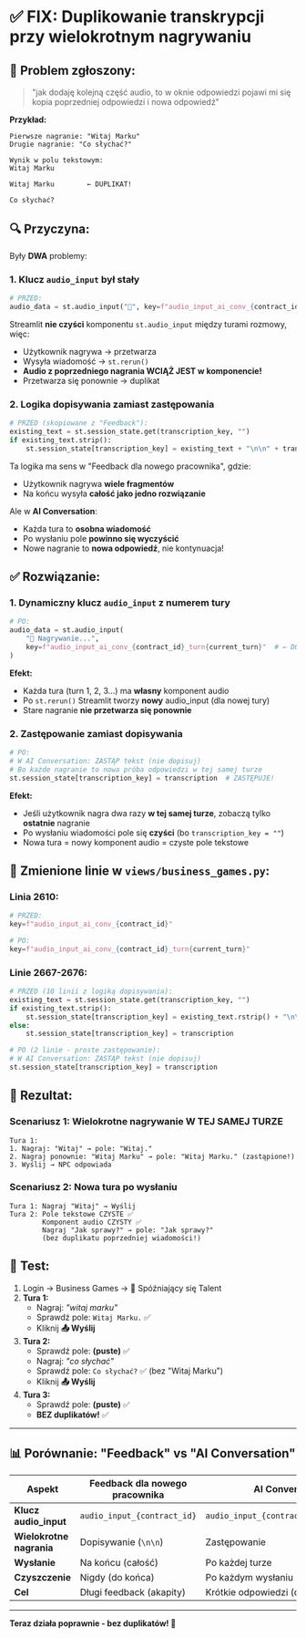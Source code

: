 # ✅ FIX: Duplikowanie transkrypcji przy wielokrotnym nagrywaniu

## 🐛 **Problem zgłoszony:**
> "jak dodaję kolejną część audio, to w oknie odpowiedzi pojawi mi się kopia poprzedniej odpowiedzi i nowa odpowiedź"

**Przykład:**
```
Pierwsze nagranie: "Witaj Marku"
Drugie nagranie: "Co słychać?"

Wynik w polu tekstowym:
Witaj Marku

Witaj Marku        ← DUPLIKAT!

Co słychać?
```

## 🔍 **Przyczyna:**

Były **DWA** problemy:

### **1. Klucz `audio_input` był stały**
```python
# PRZED:
audio_data = st.audio_input("🎤", key=f"audio_input_ai_conv_{contract_id}")
```

Streamlit **nie czyści** komponentu `st.audio_input` między turami rozmowy, więc:
- Użytkownik nagrywa → przetwarza
- Wysyła wiadomość → `st.rerun()`
- **Audio z poprzedniego nagrania WCIĄŻ JEST w komponencie!**
- Przetwarza się ponownie → duplikat

### **2. Logika dopisywania zamiast zastępowania**
```python
# PRZED (skopiowane z "Feedback"):
existing_text = st.session_state.get(transcription_key, "")
if existing_text.strip():
    st.session_state[transcription_key] = existing_text + "\n\n" + transcription  # DOPISUJE!
```

Ta logika ma sens w "Feedback dla nowego pracownika", gdzie:
- Użytkownik nagrywa **wiele fragmentów**
- Na końcu wysyła **całość jako jedno rozwiązanie**

Ale w **AI Conversation**:
- Każda tura to **osobna wiadomość**
- Po wysłaniu pole **powinno się wyczyścić**
- Nowe nagranie to **nowa odpowiedź**, nie kontynuacja!

## ✅ **Rozwiązanie:**

### **1. Dynamiczny klucz `audio_input` z numerem tury**
```python
# PO:
audio_data = st.audio_input(
    "🎤 Nagrywanie...",
    key=f"audio_input_ai_conv_{contract_id}_turn{current_turn}"  # ← DODANY current_turn!
)
```

**Efekt:**
- Każda tura (turn 1, 2, 3...) ma **własny** komponent audio
- Po `st.rerun()` Streamlit tworzy **nowy** audio_input (dla nowej tury)
- Stare nagranie **nie przetwarza się ponownie**

### **2. Zastępowanie zamiast dopisywania**
```python
# PO:
# W AI Conversation: ZASTĄP tekst (nie dopisuj)
# Bo każde nagranie to nowa próba odpowiedzi w tej samej turze
st.session_state[transcription_key] = transcription  # ZASTĘPUJE!
```

**Efekt:**
- Jeśli użytkownik nagra dwa razy **w tej samej turze**, zobaczą tylko **ostatnie** nagranie
- Po wysłaniu wiadomości pole się **czyści** (bo `transcription_key = ""`)
- Nowa tura = nowy komponent audio = czyste pole tekstowe

## 📝 **Zmienione linie w `views/business_games.py`:**

### **Linia 2610:**
```python
# PRZED:
key=f"audio_input_ai_conv_{contract_id}"

# PO:
key=f"audio_input_ai_conv_{contract_id}_turn{current_turn}"
```

### **Linie 2667-2676:**
```python
# PRZED (10 linii z logiką dopisywania):
existing_text = st.session_state.get(transcription_key, "")
if existing_text.strip():
    st.session_state[transcription_key] = existing_text.rstrip() + "\n\n" + transcription
else:
    st.session_state[transcription_key] = transcription

# PO (2 linie - proste zastępowanie):
# W AI Conversation: ZASTĄP tekst (nie dopisuj)
st.session_state[transcription_key] = transcription
```

## 🎯 **Rezultat:**

### **Scenariusz 1: Wielokrotne nagrywanie W TEJ SAMEJ TURZE**
```
Tura 1:
1. Nagraj: "Witaj" → pole: "Witaj."
2. Nagraj ponownie: "Witaj Marku" → pole: "Witaj Marku." (zastąpione!)
3. Wyślij → NPC odpowiada
```

### **Scenariusz 2: Nowa tura po wysłaniu**
```
Tura 1: Nagraj "Witaj" → Wyślij
Tura 2: Pole tekstowe CZYSTE ✅
        Komponent audio CZYSTY ✅
        Nagraj "Jak sprawy?" → pole: "Jak sprawy?"
        (bez duplikatu poprzedniej wiadomości!)
```

## 🧪 **Test:**

1. Login → Business Games → 💬 Spóźniający się Talent
2. **Tura 1:**
   - Nagraj: _"witaj marku"_
   - Sprawdź pole: `Witaj Marku.` ✅
   - Kliknij **📤 Wyślij**
3. **Tura 2:**
   - Sprawdź pole: **(puste)** ✅
   - Nagraj: _"co słychać"_
   - Sprawdź pole: `Co słychać?` ✅ (bez "Witaj Marku")
   - Kliknij **📤 Wyślij**
4. **Tura 3:**
   - Sprawdź pole: **(puste)** ✅
   - **BEZ duplikatów!** ✅

---

## 📊 **Porównanie: "Feedback" vs "AI Conversation"**

| Aspekt | Feedback dla nowego pracownika | AI Conversation |
|--------|-------------------------------|----------------|
| **Klucz audio_input** | `audio_input_{contract_id}` | `audio_input_{contract_id}_turn{turn}` |
| **Wielokrotne nagrania** | Dopisywanie (`\n\n`) | Zastępowanie |
| **Wysłanie** | Na końcu (całość) | Po każdej turze |
| **Czyszczenie** | Nigdy (do końca) | Po każdym wysłaniu |
| **Cel** | Długi feedback (akapity) | Krótkie odpowiedzi (dialog) |

---

**Teraz działa poprawnie - bez duplikatów! 🎉**
